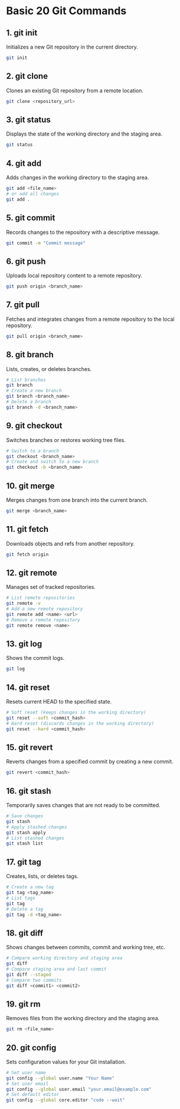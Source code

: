 # Basic 20 Git Commands

## 1. git init

Initializes a new Git repository in the current directory.

```sh
git init
```

## 2. git clone

Clones an existing Git repository from a remote location.

```sh
git clone <repository_url>
```

## 3. git status

Displays the state of the working directory and the staging area.

```sh
git status
```

## 4. git add

Adds changes in the working directory to the staging area.

```sh
git add <file_name>
# or add all changes
git add .
```

## 5. git commit

Records changes to the repository with a descriptive message.

```sh
git commit -m "Commit message"
```

## 6. git push

Uploads local repository content to a remote repository.

```sh
git push origin <branch_name>
```

## 7. git pull

Fetches and integrates changes from a remote repository to the local repository.

```sh
git pull origin <branch_name>
```

## 8. git branch

Lists, creates, or deletes branches.

```sh
# List branches
git branch
# Create a new branch
git branch <branch_name>
# Delete a branch
git branch -d <branch_name>
```

## 9. git checkout

Switches branches or restores working tree files.

```sh
# Switch to a branch
git checkout <branch_name>
# Create and switch to a new branch
git checkout -b <branch_name>
```

## 10. git merge

Merges changes from one branch into the current branch.

```sh
git merge <branch_name>
```

## 11. git fetch

Downloads objects and refs from another repository.

```sh
git fetch origin
```

## 12. git remote

Manages set of tracked repositories.

```sh
# List remote repositories
git remote -v
# Add a new remote repository
git remote add <name> <url>
# Remove a remote repository
git remote remove <name>
```

## 13. git log

Shows the commit logs.

```sh
git log
```

## 14. git reset

Resets current HEAD to the specified state.

```sh
# Soft reset (keeps changes in the working directory)
git reset --soft <commit_hash>
# Hard reset (discards changes in the working directory)
git reset --hard <commit_hash>
```

## 15. git revert

Reverts changes from a specified commit by creating a new commit.

```sh
git revert <commit_hash>
```

## 16. git stash

Temporarily saves changes that are not ready to be committed.

```sh
# Save changes
git stash
# Apply stashed changes
git stash apply
# List stashed changes
git stash list
```

## 17. git tag

Creates, lists, or deletes tags.

```sh
# Create a new tag
git tag <tag_name>
# List tags
git tag
# Delete a tag
git tag -d <tag_name>
```

## 18. git diff

Shows changes between commits, commit and working tree, etc.

```sh
# Compare working directory and staging area
git diff
# Compare staging area and last commit
git diff --staged
# Compare two commits
git diff <commit1> <commit2>
```

## 19. git rm

Removes files from the working directory and the staging area.

```sh
git rm <file_name>
```

## 20. git config

Sets configuration values for your Git installation.

```sh
# Set user name
git config --global user.name "Your Name"
# Set user email
git config --global user.email "your.email@example.com"
# Set default editor
git config --global core.editor "code --wait"
```
